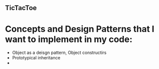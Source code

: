## TicTacToe

# Concepts and Design Patterns that I want to implement in my code:

- Object as a deisgn pattern, Object constructirs
- Prototypical inheritance
- 

